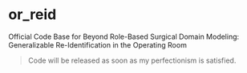 # or_reid
Official Code Base for Beyond Role-Based Surgical Domain Modeling: Generalizable Re-Identification in the Operating Room

> Code will be released as soon as my perfectionism is satisfied.